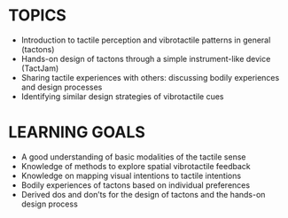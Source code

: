 # TOPICS
* Introduction to tactile perception and vibrotactile patterns in general (tactons)
* Hands-on design of tactons through a simple instrument-like device (TactJam)
* Sharing tactile experiences with others: discussing bodily experiences and design processes
* Identifying similar design strategies of vibrotactile cues

# LEARNING GOALS
* A good understanding of basic modalities of the tactile sense
* Knowledge of methods to explore spatial vibrotactile feedback
* Knowledge on mapping visual intentions to tactile intentions
* Bodily experiences of tactons based on individual preferences
* Derived dos and don’ts for the design of tactons and the hands-on design process

